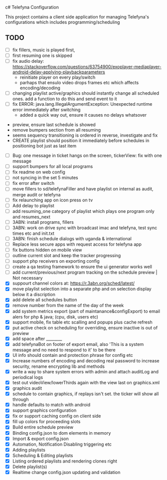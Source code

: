 c# Telefyna Configuration

This project contains a client side application for managing Telefyna's configurations which includes programming/scheduling

## TODO
- [ ] fix fillers, music is played first, 
- [ ] first resuming one is skipped
- [ ] fix audio delay: https://stackoverflow.com/questions/63754900/exoplayer-mediaplayer-android-delay-applying-playbackparameters
    - reinitiate player on every play/switch
    - parhaps that ensulo video drops frames etc which affects encoding/decoding
- [ ] changing playlist active/graphics should instantly change all scheduled ones. add a function to do this and send event to it
- [ ] fix ERROR: java.lang.IllegalArgumentException: Unexpected runtime error immediately after switching 
    - added a quick way out, ensure it causes no delays whatsover
- preview, ensure last schedule is showed
- remove bumpers section from all resuming
- seems sequency transitioning is ordered in reverse, investigate and fix
- CREATE playlist should position it immediately before schedules in positioning bot just as last item


- [ ] Bug: one message in ticket hangs on the screen, tickerView: fix with one message
- [ ] support bumpers for all local programs
- [ ] fix readme on web config
- [ ] not syncing in the set 5 minutes
- [ ] fix error after switch
- [ ] move fillers to sd/telefynaFiller and have playlist on internal as audit, merge audit or telefyna
- [ ] fix relaunching app on icon press on tv
- [ ] Add delay to playlist
- [ ] add resuming_one category of playlist which plays one program only and resumes_next
- [ ] 3ABN: install programs, fillers
- [ ] 3ABN: work on drive sync with broadcast imac and telefyna, test sync times etc and init.txt
- [ ] 3ABN: finish schedule dialogs with uganda & international
- [ ] Replace less secure apps with request access for telefyna app
- [ ] fix buttons hidden on mobile view
- [ ] outline current slot and keep the tracker progressing
- [ ] support php receivers on exporting config
- [ ] create a qa testing framework to ensure the ui generator works well
- [ ] add current/previous/next program tracking on the schedule preview | Not necessary
- [x] suppourt channel colors at: https://r.3abn.org/sched/latest/
- [x] move playlist selection into a separate php and on selection display below it a discription
- [x] add delete all schedules button
- [x] remove number from the name of the day of the week
- [x] add system metrics export (part of maintanance&configExport) to email alers for php & java; (cpu, disk, users etc)
- [x] support mobile, fix table etc scalling and popups plus cache refresh
- [x] put active check on scheduling for overriding, ensure inactive is out of preview
- [x] add space after ________
- [x] add telefynaBot on footer of export email, also 'This is a system message and no need to respond to it' to be there
- [x] UI info should contain and protection phrase for config etc
- [x] Increase numbers of encoding and decoding real password to increase security, rename encrypting lib and methods
- [x] write a way to share system errors with admin and attach auditLog and periodical logs
- [x] test out videoView/lowerThirds again with the view last on graphics.xml
- [x] graphics audit
- [x] schedule to contain graphics, if replays isn't set. the ticker will show all through
- [x] handle defaults to match with android
- [x] support graphics configuration
- [x] fix or support caching config on client side
- [x] fill up colors for proceeding slots
- [x] Build entire schedule preview
- [x] Binding config.json to dom elements in memory
- [x] Import & export config.json
- [x] Automation, Notification Disabling triggering etc
- [x] Adding playlists
- [x] Scheduling & Editing playlists
- [x] Listing ordered playlists and rendering clones right
- [x] Delete playlist(s)
- [x] Realtime change config.json updating and validation